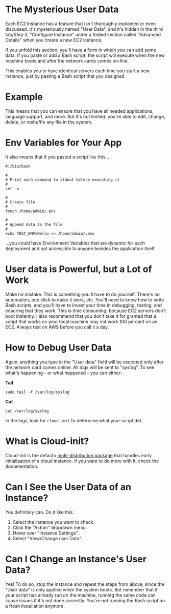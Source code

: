 # The Mysterious User Data

Each EC2 Instance has a feature that isn't thoroughly explained or even discussed. It's mysteriously named "User Data", and it's hidden in the third tab/Step 3, "Configure Instance" under a folded section called "Advanced Details" when you create a new EC2 instance.

If you unfold this section, you'll have a form in which you can add some data. If you paste or add a Bash script, the script will execute when the new machine boots and after the network cards comes on-line.

This enables you to have identical servers each time you start a new instance, just by pasting a Bash script that you designed.

# Example

This means that you can ensure that you have all needed applications, language support, and more. But it's not limited; you're able to edit, change, delete, or reshuffle any file in the system.

# Env Variables for Your App

It also means that if you pasted a script like this...

```
#!/bin/bash

#
# Print each command to stdout before executing it
#
set -x

#
# Create file
#
touch /home/admin/.env

#
# Append data to the file
#
echo TEST_ENV=Hello >> /home/admin/.env
```

...you could have Environment Variables that are dynamic for each deployment and not accessible to anyone besides the application itself.

# User data is Powerful, but a Lot of Work

Make no mistake. This is something you'll have to do yourself. There's no automation, one click to make it work, etc. You'll need to know how to write Bash scripts, and you'll have to invest your time in debugging, testing, and ensuring that they work. This is time consuming, because EC2 servers don't boot instantly. I also recommend that you don't take it for granted that a script that works on your local machine may not work 100 percent on an EC2. Always test on AWS before you call it a day.

# How to Debug User Data

Again, anything you type in the "User data" field will be executed only after the network card comes online. All logs will be sent to "syslog". To see what's happening - or what happened - you can either:

**Tail**

`sudo tail -f /var/log/syslog`

**Cat**

`cat /var/log/syslog`

In the logs, look for `cloud-init` to determine what your script did.

# What is Cloud-init?

Cloud-init is the defacto [multi-distribution package](http://cloudinit.readthedocs.io/en/latest/index.html) that handles early initialization of a cloud instance. If you want to do more with it, check the documentation.

# Can I See the User Data of an Instance?

You definitely can. Do it like this:

1. Select the instance you want to check.
2. Click the "Action" dropdown menu.
3. Hover over "Instance Settings".
4. Select "View/Change user Data".

# Can I Change an Instance's User Data?

Yes! To do so, stop the instance and repeat the steps from above, since the "User data" is only applied when the system boots. But remember that if your script has already run on the machine, running the same code can cause issues if it's not done correctly. You're not running the Bash script on a fresh installation anymore.
